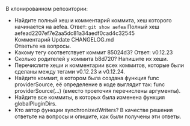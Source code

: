 В клонированном репозитории:  
* Найдите полный хеш и комментарий коммита, хеш которого начинается на aefea.
Ответ:
`git show aefea`
Полный хеш
aefead2207ef7e2aa5dc81a34aedf0cad4c32545  
Комментарий
Update CHANGELOG.md  
Ответьте на вопросы.  
* Какому тегу соответствует коммит 85024d3?
Ответ:
v0.12.23
* Сколько родителей у коммита b8d720? Напишите их хеши.
* Перечислите хеши и комментарии всех коммитов, которые были сделаны между тегами v0.12.23 и v0.12.24.
* Найдите коммит, в котором была создана функция func providerSource, её определение в коде выглядит так: func providerSource(...) (вместо троеточия перечислены аргументы).
* Найдите все коммиты, в которых была изменена функция globalPluginDirs.
* Кто автор функции synchronizedWriters?
В качестве решения ответьте на вопросы и опишите, как были получены эти ответы.
